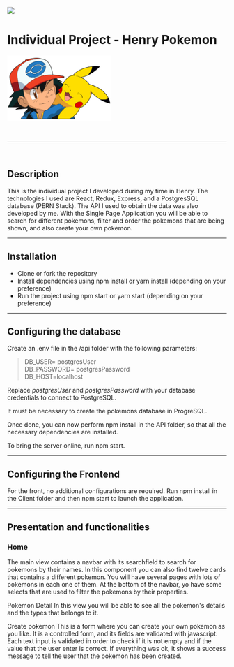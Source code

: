 <p align='left'>
    <img src='https://static.wixstatic.com/media/85087f_0d84cbeaeb824fca8f7ff18d7c9eaafd~mv2.png/v1/fill/w_160,h_30,al_c,q_85,usm_0.66_1.00_0.01/Logo_completo_Color_1PNG.webp' </img>
</p>

# Individual Project - Henry Pokemon

<p align="left">
  <img height="150" src="./pokemon.png" />
</p>
<br />

<hr />
<br />

## Description

This is the individual project I developed during my time in Henry. The technologies I used are React, Redux, Express,  and a PostgresSQL database (PERN Stack). The API I used to obtain the data was also developed by me. With the Single Page Application you will be able to search for different pokemons, filter and order the pokemons that are being shown, and also create your own pokemon.


<hr />

## Installation
* Clone or fork the repository
* Install dependencies using npm install or yarn install (depending on your preference)
* Run the project using npm start or yarn start (depending on your preference)


<hr />

## Configuring the database

Create an .env file in the /api folder with the following parameters:


>DB_USER= postgresUser <br />
>DB_PASSWORD= postgresPassword <br />
>DB_HOST=localhost <br />

Replace <i>postgresUser</i> and <i>postgresPassword</i> with your database credentials to connect to PostgreSQL.

It must be necessary to create the pokemons database in ProgreSQL.

Once done, you can now perform npm install in the API folder, so that all the necessary dependencies are installed.

To bring the server online, run npm start.

<hr />

## Configuring the Frontend

For the front, no additional configurations are required. Run npm install in the Client folder and then npm start to launch the application.

<hr />

## Presentation and functionalities

### Home

The main view contains a navbar with its searchfield to search for pokemons by their names. In this component you can also find twelve cards that contains a different pokemon. You will have several pages with lots of pokemons in each one of them. At the bottom of the navbar, yo have some selects that are used to filter the pokemons by their properties.

Pokemon Detail
In this view you will be able to see all the pokemon's details and the types that belongs to it.

Create pokemon
This is a form where you can create your own pokemon as you like. It is a controlled form, and its fields are validated with javascript. Each text input is validated in order to check if it is not empty and if the value that the user enter is correct. If everything was ok, it shows a success message to tell the user that the pokemon has been created.


